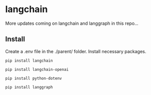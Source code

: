 # langchain
More updates coming on langchain and langgraph in this repo...

## Install
Create a .env file in the ./parent/ folder. Install necessary packages.
```
pip install langchain
```

```
pip install langchain-openai
```

```
pip install python-dotenv
```


```
pip install langgraph
```
